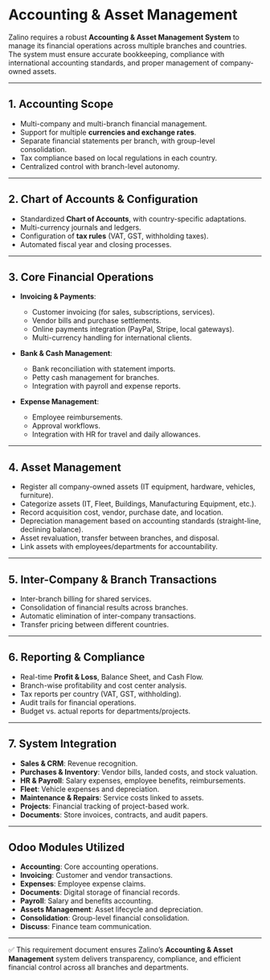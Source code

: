 # Accounting & Asset Management

Zalino requires a robust **Accounting & Asset Management System** to manage its financial operations across multiple branches and countries.  
The system must ensure accurate bookkeeping, compliance with international accounting standards, and proper management of company-owned assets.  

---

## 1. Accounting Scope
- Multi-company and multi-branch financial management.  
- Support for multiple **currencies and exchange rates**.  
- Separate financial statements per branch, with group-level consolidation.  
- Tax compliance based on local regulations in each country.  
- Centralized control with branch-level autonomy.  

---

## 2. Chart of Accounts & Configuration
- Standardized **Chart of Accounts**, with country-specific adaptations.  
- Multi-currency journals and ledgers.  
- Configuration of **tax rules** (VAT, GST, withholding taxes).  
- Automated fiscal year and closing processes.  

---

## 3. Core Financial Operations
- **Invoicing & Payments**:  
  - Customer invoicing (for sales, subscriptions, services).  
  - Vendor bills and purchase settlements.  
  - Online payments integration (PayPal, Stripe, local gateways).  
  - Multi-currency handling for international clients.  

- **Bank & Cash Management**:  
  - Bank reconciliation with statement imports.  
  - Petty cash management for branches.  
  - Integration with payroll and expense reports.  

- **Expense Management**:  
  - Employee reimbursements.  
  - Approval workflows.  
  - Integration with HR for travel and daily allowances.  

---

## 4. Asset Management
- Register all company-owned assets (IT equipment, hardware, vehicles, furniture).  
- Categorize assets (IT, Fleet, Buildings, Manufacturing Equipment, etc.).  
- Record acquisition cost, vendor, purchase date, and location.  
- Depreciation management based on accounting standards (straight-line, declining balance).  
- Asset revaluation, transfer between branches, and disposal.  
- Link assets with employees/departments for accountability.  

---

## 5. Inter-Company & Branch Transactions
- Inter-branch billing for shared services.  
- Consolidation of financial results across branches.  
- Automatic elimination of inter-company transactions.  
- Transfer pricing between different countries.  

---

## 6. Reporting & Compliance
- Real-time **Profit & Loss**, Balance Sheet, and Cash Flow.  
- Branch-wise profitability and cost center analysis.  
- Tax reports per country (VAT, GST, withholding).  
- Audit trails for financial operations.  
- Budget vs. actual reports for departments/projects.  

---

## 7. System Integration
- **Sales & CRM**: Revenue recognition.  
- **Purchases & Inventory**: Vendor bills, landed costs, and stock valuation.  
- **HR & Payroll**: Salary expenses, employee benefits, reimbursements.  
- **Fleet**: Vehicle expenses and depreciation.  
- **Maintenance & Repairs**: Service costs linked to assets.  
- **Projects**: Financial tracking of project-based work.  
- **Documents**: Store invoices, contracts, and audit papers.  

---

## Odoo Modules Utilized
- **Accounting**: Core accounting operations.  
- **Invoicing**: Customer and vendor transactions.  
- **Expenses**: Employee expense claims.  
- **Documents**: Digital storage of financial records.  
- **Payroll**: Salary and benefits accounting.  
- **Assets Management**: Asset lifecycle and depreciation.  
- **Consolidation**: Group-level financial consolidation.  
- **Discuss**: Finance team communication.  

---

✅ This requirement document ensures Zalino’s **Accounting & Asset Management** system delivers transparency, compliance, and efficient financial control across all branches and departments.
